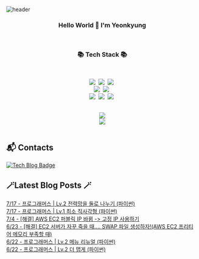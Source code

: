 


![header](https://capsule-render.vercel.app/api?type=waving&color=gradient&height=300&section=header&text=busymidnight&fontAlignY=40&fontSize=50&desc=🌷&descAlignY=65&animation=twinkling)

 <div align="center">
   <h3>Hello World 👋 I'm Yeonkyung</h3>
    <br>

   <h3>📚 Tech Stack 📚</h3>
  	<br>

 <p align="center">
   <img src="https://img.shields.io/badge/Java-007396?style=flat&logo=CoffeeScript&logoColor=white"></a>&nbsp 
   <img src="https://img.shields.io/badge/Python-3766AB?style=flat-square&logo=Python&logoColor=white"/></a>&nbsp    
   <img src="https://img.shields.io/badge/CSharp-239120?style=flat-square&logo=CSharp&logoColor=white"/></a>&nbsp 
   <br>
   <img src="https://img.shields.io/badge/Spring-6DB33F?style=flat-square&logo=Spring&logoColor=white"/></a>&nbsp 
   <img src="https://img.shields.io/badge/Flask-000000?style=flat-square&logo=Flask&logoColor=white"/></a>&nbsp 
   <!--<img src="https://img.shields.io/badge/Django-092E20?style=flat-square&logo=Django&logoColor=white"/></a>&nbsp--> 
   <!--<img src="https://img.shields.io/badge/aws-333664?style=flat-square&logo=amazon-aws&logoColor=white"/></a>&nbsp--> 
   <br>
   <img src="https://img.shields.io/badge/Javascript-ffb13b?style=flat-square&logo=javascript&logoColor=white"/></a>&nbsp 
   <img src="https://img.shields.io/badge/html5-E34F26?style=flat-square&logo=html5&logoColor=white"/></a>&nbsp 
   <img src="https://img.shields.io/badge/css-1572B6?style=flat-square&logo=css3&logoColor=white"/></a>&nbsp 
   <br>
 </p>
  <br>
  <a href="https://hits.seeyoufarm.com"><img src="https://hits.seeyoufarm.com/api/count/incr/badge.svg?url=https%3A%2F%2Fgithub.com%2Fbusymidnight&count_bg=%23BEBEBE&title_bg=%23FFFFFF&icon=baidu.svg&icon_color=%23726161&title=%C2%B7&edge_flat=false"/></a>
  <br>
  <img src="https://github-readme-stats.vercel.app/api?username=busymidnight&show_icons=true">
  <br>
  <br>
  </div>
 
## :mailbox_with_mail: Contacts
[![Tech Blog Badge](http://img.shields.io/badge/-Tech%20blog-black?style=flat-square&logo=tistory&link=https://un-lazy-midnight.tistory.com/)](https://un-lazy-midnight.tistory.com/)

## 🪄Latest Blog Posts 🪄

  [7/17 - 프로그래머스 | Lv.2 전력망을 둘로 나누기 (파이썬)](https://un-lazy-midnight.tistory.com/147) <br/>
[7/17 - 프로그래머스 | Lv.1 최소 직사각형 (파이썬)](https://un-lazy-midnight.tistory.com/146) <br/>
[7/4 - [해결] AWS EC2 퍼블릭 IP 바뀜 -> 고정 IP 사용하기](https://un-lazy-midnight.tistory.com/145) <br/>
[6/23 - [해결] EC2 서버가 자꾸 죽을 때.... SWAP 파일 생성하자!(AWS EC2 프리티어 메모리 부족할 때)](https://un-lazy-midnight.tistory.com/144) <br/>
[6/22 - 프로그래머스 | Lv.2 메뉴 리뉴얼 (파이썬)](https://un-lazy-midnight.tistory.com/143) <br/>
[6/22 - 프로그래머스 | Lv.2 더 맵게 (파이썬)](https://un-lazy-midnight.tistory.com/142) <br/>
